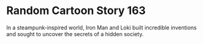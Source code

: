 # Random Cartoon Story 163

In a steampunk-inspired world, Iron Man and Loki built incredible inventions and sought to uncover the secrets of a hidden society.
